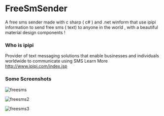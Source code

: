 # FreeSmSender
A free sms sender made with c sharp ( c# ) and .net winform that use ipipi information to send free sms ( text) to anyone in the world , with a beautiful material design components !

### Who is ipipi
Provider of text messaging solutions that enable businesses and individuals worldwide to communicate using SMS
Learn More      http://www.ipipi.com/index.jsp


### Some Screenshots
![freesms](https://cloud.githubusercontent.com/assets/24621701/21579003/379297b2-cf98-11e6-9034-8d5ef7ccc192.png)

![freesms2](https://cloud.githubusercontent.com/assets/24621701/21579001/375b9dfc-cf98-11e6-9878-0c9eeaf460ee.png)

![freesms3](https://cloud.githubusercontent.com/assets/24621701/21579089/0c33bdfc-cf9e-11e6-8768-2cb9f137d121.png)
